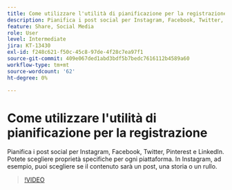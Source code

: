 ```yaml
---
title: Come utilizzare l'utilità di pianificazione per la registrazione
description: Pianifica i post social per Instagram, Facebook, Twitter, Pinterest e LinkedIn
feature: Share, Social Media
role: User
level: Intermediate
jira: KT-13430
exl-id: f248c621-f50c-45c8-97de-4f28c7ea97f1
source-git-commit: 409e067ded1abd3bdf5b7bedc7616112b4589a60
workflow-type: tm+mt
source-wordcount: '62'
ht-degree: 0%

---
```


# Come utilizzare l&#39;utilità di pianificazione per la registrazione

Pianifica i post social per Instagram, Facebook, Twitter, Pinterest e LinkedIn. Potete scegliere proprietà specifiche per ogni piattaforma. In Instagram, ad esempio, puoi scegliere se il contenuto sarà un post, una storia o un rullo.

>[!VIDEO](https://video.tv.adobe.com/v/3420242?quality=12&learn=on&hidetitle=true)

